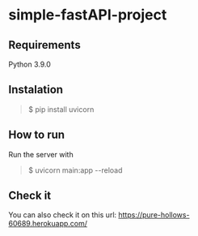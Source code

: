# simple-fastAPI-project

## Requirements
Python 3.9.0

## Instalation
> $ pip install uvicorn

## How to run
Run the server with  
> $ uvicorn main:app --reload

## Check it 
You can also check it on this url: 
https://pure-hollows-60689.herokuapp.com/
